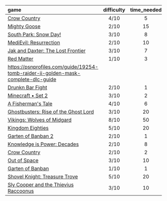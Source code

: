 | **game** | **difficulty** | **time_needed** |
|:--------|:--------:|:-------:
| [Crow Country](https://psnprofiles.com/guide/19667-crow-country-trophy-guide) | 4/10 | 5 |
| [Mighty Goose](https://psnprofiles.com/guide/19563-mighty-goose-trophy-guide) | 2/10 | 15 |
| [South Park: Snow Day!](https://psnprofiles.com/guide/19713-south-park-snow-day-trophy-guide) | 3/10 | 8 |
| [MediEvil: Resurrection](https://psnprofiles.com/guide/19702-medievil-resurrection-trophy-guide) | 2/10 | 10 |
| [Jak and Daxter: The Lost Frontier](https://psnprofiles.com/guide/19165-jak-and-daxter-the-lost-frontier-trophy-guide) | 3/10 | 7 |
| [Red Matter](https://psnprofiles.com/guide/19565-red-matter-trophy-guide) | 1/10 | 3 |
| https://psnprofiles.com/guide/19254-tomb-raider-ii-golden-mask-complete-dlc-guide |  |  |
| [Drunkn Bar Fight](https://psnprofiles.com/guide/19684-drunkn-bar-fight-trophy-guide) | 2/10 | 1 |
| [Minecraft • Set 2](https://psnprofiles.com/guide/19766-minecraft-set-2-expansion-18-dlc-trophy-guide) | 3/10 | 2 |
| [A Fisherman's Tale](https://psnprofiles.com/guide/19654-a-fishermans-tale-trophy-guide) | 4/10 | 6 |
| [Ghostbusters: Rise of the Ghost Lord](https://psnprofiles.com/guide/19578-ghostbusters-rise-of-the-ghost-lord-trophy-guide) | 3/10 | 20 |
| [Vikings: Wolves of Midgard](https://psnprofiles.com/guide/19571-vikings-wolves-of-midgard-trophy-guide) | 8/10 | 50 |
| [Kingdom Eighties](https://psnprofiles.com/guide/19629-kingdom-eighties-trophy-guide) | 5/10 | 20 |
| [Garten of Banban 2](https://psnprofiles.com/guide/19658-garten-of-banban-2-trophy-guide) | 2/10 | 1 |
| [Knowledge is Power: Decades](https://psnprofiles.com/guide/19650-knowledge-is-power-decades-trophy-guide) | 2/10 | 8 |
| [Crow Country](https://psnprofiles.com/guide/19675-crow-country-trophy-guide) | 2/10 | 2 |
| [Out of Space](https://psnprofiles.com/guide/19202-out-of-space-trophy-guide) | 3/10 | 10 |
| [Garten of Banban](https://psnprofiles.com/guide/19651-garten-of-banban-trophy-guide) | 1/10 | 1 |
| [Shovel Knight: Treasure Trove](https://psnprofiles.com/guide/19679-shovel-knight-treasure-trove-king-of-cards-dlc-trophy-guide) | 5/10 | 20 |
| [Sly Cooper and the Thievius Raccoonus](https://psnprofiles.com/guide/19742-sly-cooper-and-the-thievius-raccoonus-trophy-guide) | 3/10 | 10 |

